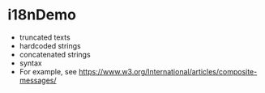 # i18nDemo
- truncated texts
- hardcoded strings
- concatenated strings
- syntax
- For example, see https://www.w3.org/International/articles/composite-messages/
